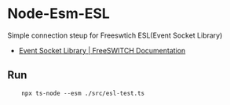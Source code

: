 # Node-Esm-ESL

Simple connection steup for Freeswtich ESL(Event Socket Library)

- [Event Socket Library | FreeSWITCH Documentation](https://developer.signalwire.com/freeswitch/FreeSWITCH-Explained/Client-and-Developer-Interfaces/Event-Socket-Library/)

## Run

        npx ts-node --esm ./src/esl-test.ts
